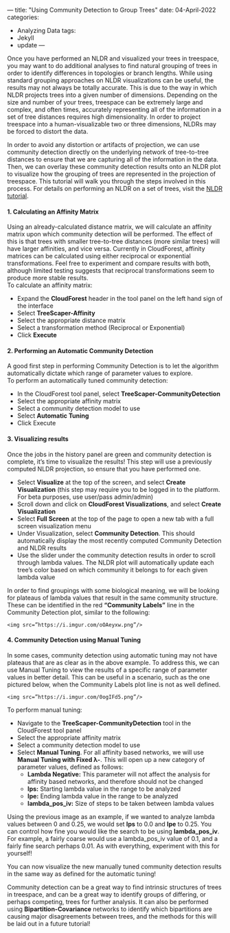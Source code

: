 —
title: "Using Community Detection to Group Trees"
date: 04-April-2022
categories:
  - Analyzing Data
tags:
  - Jekyll
  - update
—

Once you have performed an NLDR and visualized your trees in treespace, you may want to do additional analyses to find natural grouping of trees in order to identify differences in topologies or branch lengths. While using standard grouping approaches on NLDR visualizations can be useful, the results may not always be totally accurate. This is due to the way in which NLDR projects trees into a given number of dimensions. Depending on the size and number of your trees, treespace can be extremely large and complex, and often times, accurately representing all of the information in a set of tree distances requires high dimensionality. In order to project treespace into a human-visualizable two or three dimensions, NLDRs may be forced to distort the data.  
  
In order to avoid any distortion or artifacts of projection, we can use community detection directly on the underlying network of tree-to-tree distances to ensure that we are capturing all of the information in the data. Then, we can overlay these community detection results onto an NLDR plot to visualize how the grouping of trees are represented in the projection of treespace. This tutorial will walk you through the steps involved in this process. For details on performing an NLDR on a set of trees, visit the [NLDR tutorial](https://treescaper.github.io/analyzing%20data/NLDR-tutorial/).  
  
#### 1. Calculating an Affinity Matrix  
Using an already-calculated distance matrix, we will calculate an affinity matrix upon which community detection will be performed. The effect of this is that trees with smaller tree-to-tree distances (more similar trees) will have larger affinities, and vice versa. Currently in CloudForest, affinity matrices can be calculated using either reciprocal or exponential transformations. Feel free to experiment and compare results with both, although limited testing suggests that reciprocal transformations seem to produce more stable results.  
To calculate an affinity matrix:  
- Expand the **CloudForest** header in the tool panel on the left hand sign of the interface  
- Select **TreeScaper-Affinity**  
- Select the appropriate distance matrix  
- Select a transformation method (Reciprocal or Exponential)  
- Click **Execute**  
  
#### 2. Performing an Automatic Community Detection  
A good first step in performing Community Detection is to let the algorithm automatically dictate which range of parameter values to explore.  
To perform an automatically tuned community detection:  
- In the CloudForest tool panel, select **TreeScaper-CommunityDetection**  
- Select the appropriate affinity matrix  
- Select a community detection model to use 
- Select **Automatic Tuning**  
- Click Execute  
  
#### 3. Visualizing results  
Once the jobs in the history panel are green and community detection is complete, it’s time to visualize the results! This step will use a previously computed NLDR projection, so ensure that you have performed one.  
- Select **Visualize** at the top of the screen, and select **Create Visualization** (this step may require you to be logged in to the platform. For beta purposes, use user/pass admin/admin)  
- Scroll down and click on **CloudForest Visualizations**, and select **Create Visualization**  
- Select **Full Screen** at the top of the page to open a new tab with a full screen visualization menu  
- Under Visualization, select **Community Detection**. This should automatically display the most recently computed Community Detection and NLDR results  
- Use the slider under the community detection results in order to scroll through lambda values. The NLDR plot will automatically update each tree’s color based on which community it belongs to for each given lambda value  
  
In order to find groupings with some biological meaning, we will be looking for plateaus of lambda values that result in the same community structure. These can be identified in the red **“Community Labels”** line in the Community Detection plot, similar to the following:  
  
	<img src=”https://i.imgur.com/oOAeyxw.png”/>  
  
#### 4. Community Detection using Manual Tuning  
In some cases, community detection using automatic tuning may not have plateaus that are as clear as in the above example. To address this, we can use Manual Tuning to view the results of a specific range of parameter values in better detail. This can be useful in a scenario, such as the one pictured below, when the Community Labels plot line is not as well defined.  
  
	<img src=”https://i.imgur.com/0ogIFd5.png”/>  
  
To perform manual tuning:  
- Navigate to the **TreeScaper-CommunityDetection** tool in the CloudForest tool panel  
- Select the appropriate affinity matrix  
- Select a community detection model to use  
- Select **Manual Tuning**. For all affinity based networks, we will use **Manual Tuning with Fixed λ-**. This will open up a new category of parameter values, defined as follows:  
    - **Lambda Negative:** This parameter will not affect the analysis for affinity based networks, and therefore should not be changed  
    - **lps:** Starting lambda value in the range to be analyzed  
    - **lpe:** Ending lambda value in the range to be analyzed  
    - **lambda_pos_iv:** Size of steps to be taken between lambda values  
  
Using the previous image as an example, if we wanted to analyze lambda values between 0 and 0.25, we would set **lps** to 0.0 and **lpe** to 0.25. You can control how fine you would like the search to be using **lambda_pos_iv**. For example, a fairly coarse would use a lambda_pos_iv value of 0.1, and a fairly fine search perhaps 0.01. As with everything, experiment with this for yourself!  
  
You can now visualize the new manually tuned community detection results in the same way as defined for the automatic tuning!  
  
Community detection can be a great way to find intrinsic structures of trees in treespace, and can be a great way to identify groups of differing, or perhaps competing, trees for further analysis. It can also be performed using **Bipartition-Covariance** networks to identify which bipartitions are causing major disagreements between trees, and the methods for this will be laid out in a future tutorial!
